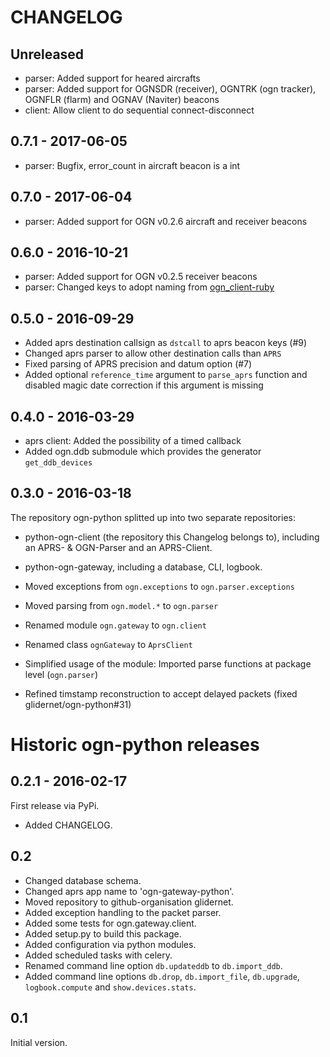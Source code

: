 # CHANGELOG

## Unreleased
- parser: Added support for heared aircrafts
- parser: Added support for OGNSDR (receiver), OGNTRK (ogn tracker), OGNFLR (flarm) and OGNAV (Naviter) beacons
- client: Allow client to do sequential connect-disconnect

## 0.7.1 - 2017-06-05
- parser: Bugfix, error_count in aircraft beacon is a int

## 0.7.0 - 2017-06-04
- parser: Added support for OGN v0.2.6 aircraft and receiver beacons

## 0.6.0 - 2016-10-21
- parser: Added support for OGN v0.2.5 receiver beacons
- parser: Changed keys to adopt naming from [ogn\_client-ruby](https://github.com/svoop/ogn_client-ruby)

## 0.5.0 - 2016-09-29
- Added aprs destination callsign as `dstcall` to aprs beacon keys (#9)
- Changed aprs parser to allow other destination calls than `APRS`
- Fixed parsing of APRS precision and datum option (#7)
- Added optional `reference_time` argument to `parse_aprs` function and disabled
  magic date correction if this argument is missing

## 0.4.0 - 2016-03-29
- aprs client: Added the possibility of a timed callback
- Added ogn.ddb submodule which provides the generator `get_ddb_devices`

## 0.3.0 - 2016-03-18
The repository ogn-python splitted up into two separate repositories:
  - python-ogn-client (the repository this Changelog belongs to),
    including an APRS- & OGN-Parser and an APRS-Client.
  - python-ogn-gateway, including a database, CLI, logbook.

- Moved exceptions from `ogn.exceptions` to `ogn.parser.exceptions`
- Moved parsing from `ogn.model.*` to `ogn.parser`
- Renamed module `ogn.gateway` to `ogn.client`
- Renamed class `ognGateway` to `AprsClient`
- Simplified usage of the module: Imported parse functions at package level (`ogn.parser`)
- Refined timstamp reconstruction to accept delayed packets (fixed glidernet/ogn-python#31)

# Historic ogn-python releases
## 0.2.1 - 2016-02-17
First release via PyPi.
- Added CHANGELOG.

## 0.2
- Changed database schema.
- Changed aprs app name to 'ogn-gateway-python'.
- Moved repository to github-organisation glidernet.
- Added exception handling to the packet parser.
- Added some tests for ogn.gateway.client.
- Added setup.py to build this package.
- Added configuration via python modules.
- Added scheduled tasks with celery.
- Renamed command line option `db.updateddb` to `db.import_ddb`.
- Added command line options `db.drop`, `db.import_file`, `db.upgrade`,
  `logbook.compute` and `show.devices.stats`.

## 0.1
Initial version.

